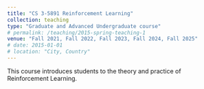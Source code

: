 ```yaml
---
title: "CS 3-5891 Reinforcement Learning"
collection: teaching
type: "Graduate and Advanced Undergraduate course"
# permalink: /teaching/2015-spring-teaching-1
venue: "Fall 2021, Fall 2022, Fall 2023, Fall 2024, Fall 2025"
# date: 2015-01-01
# location: "City, Country"
---
```


This course introduces students to the theory and practice of Reinforcement Learning.

